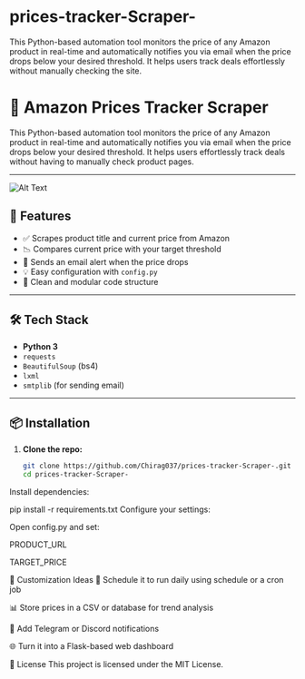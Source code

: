 # prices-tracker-Scraper-
This Python-based automation tool monitors the price of any Amazon product in real-time and automatically notifies you via email when the price drops below your desired threshold. It helps users track deals effortlessly without manually checking the site. 
# 🛒 Amazon Prices Tracker Scraper

This Python-based automation tool monitors the price of any Amazon product in real-time and automatically notifies you via email when the price drops below your desired threshold. It helps users effortlessly track deals without having to manually check product pages.

---
![Alt Text](Screenshot2025-07-22215947.png)

## 🚀 Features

- ✅ Scrapes product title and current price from Amazon
- 📉 Compares current price with your target threshold
- 📧 Sends an email alert when the price drops
- 💡 Easy configuration with `config.py`
- 🧰 Clean and modular code structure

---

## 🛠️ Tech Stack

- **Python 3**
- `requests`
- `BeautifulSoup` (bs4)
- `lxml`
- `smtplib` (for sending email)

---

## 📦 Installation

1. **Clone the repo:**
   ```bash
   git clone https://github.com/Chirag037/prices-tracker-Scraper-.git
   cd prices-tracker-Scraper-
Install dependencies:

pip install -r requirements.txt
Configure your settings:

Open config.py and set:

PRODUCT_URL

TARGET_PRICE








🧩 Customization Ideas
🔁 Schedule it to run daily using schedule or a cron job

📊 Store prices in a CSV or database for trend analysis

📲 Add Telegram or Discord notifications

🌐 Turn it into a Flask-based web dashboard

📄 License
This project is licensed under the MIT License.

